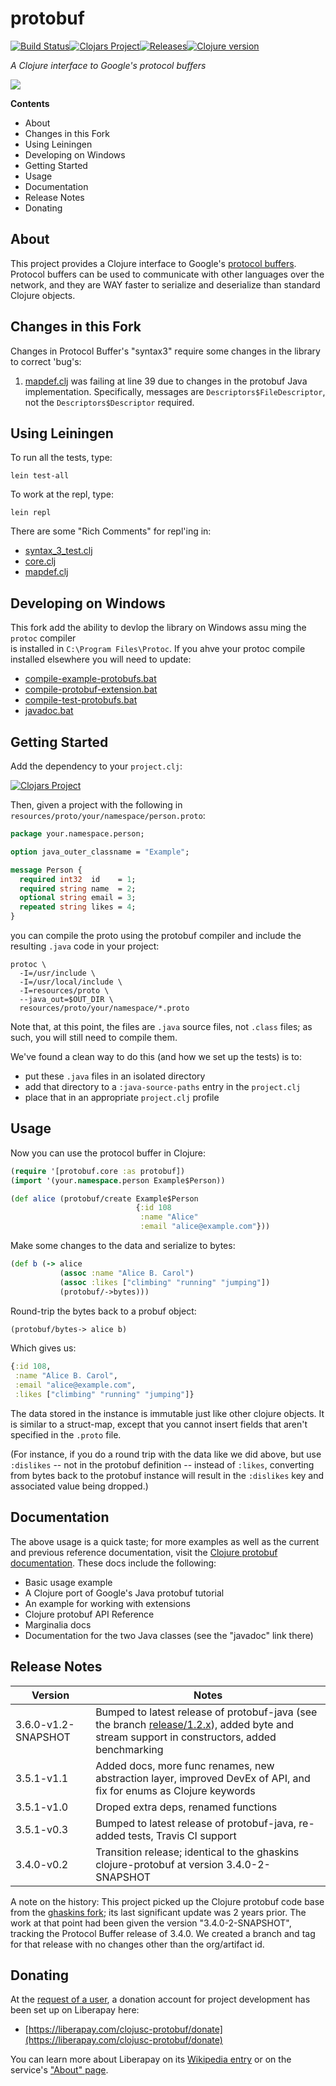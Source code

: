 # protobuf

[![Build Status][travis-badge]][travis][![Clojars Project][clojars-badge]][clojars][![Releases][tag-badge]][tag][![Clojure version][clojure-v]](project.clj)

*A Clojure interface to Google's protocol buffers*

[![][logo]][logo-large]

**Contents**

* About
* Changes in this Fork
* Using Leiningen
* Developing on Windows
* Getting Started
* Usage
* Documentation
* Release Notes
* Donating

## About

This project provides a Clojure interface to Google's
[protocol buffers](http://code.google.com/p/protobuf). Protocol buffers can be
used to communicate with other languages over the network, and they are WAY
faster to serialize and deserialize than standard Clojure objects.

## Changes in this Fork

Changes in Protocol Buffer's "syntax3" require some changes in the library to correct 'bug's:

1. [mapdef.clj](src/clj/protobuf/impl/flatland/mapdef.clj) was failing at line 39 due to changes in the protobuf Java implementation. Specifically, messages are `Descriptors$FileDescriptor`, not the `Descriptors$Descriptor` required.


## Using Leiningen

To run all the tests, type:

    lein test-all

To work at the repl, type:

    lein repl

There are some "Rich Comments" for repl'ing in:

* [syntax_3_test.clj](test/protobuf/examples/syntax_3_test.clj)
* [core.clj](src/clj/protobuf/core.clj)
* [mapdef.clj](src/clj/protobuf/impl/flatland/mapdef.clj)


## Developing on Windows

This fork add the ability to devlop the library on Windows assu ming the `protoc` compiler  
is installed in `C:\Program Files\Protoc`. If you ahve your protoc compile installed elsewhere
you will need to update:

* [compile-example-protobufs.bat](bin/compile-example-protobufs.bat)
* [compile-protobuf-extension.bat](bin/compile-protobuf-extension.bat)
* [compile-test-protobufs.bat](bin/compile-test-protobufs.bat)
* [javadoc.bat](bin/javadoc.bat)

## Getting Started

Add the dependency to your `project.clj`:

[![Clojars Project][clojars-badge]][clojars]

Then, given a project with the following in `resources/proto/your/namespace/person.proto`:

```proto
package your.namespace.person;

option java_outer_classname = "Example";

message Person {
  required int32  id    = 1;
  required string name  = 2;
  optional string email = 3;
  repeated string likes = 4;
}
```

you can compile the proto using the protobuf compiler and include the resulting
`.java` code in your project:

```shell
protoc \
  -I=/usr/include \
  -I=/usr/local/include \
  -I=resources/proto \
  --java_out=$OUT_DIR \
  resources/proto/your/namespace/*.proto
```

Note that, at this point, the files are `.java` source files, not `.class`
files; as such, you will still need to compile them.

We've found a clean way to do this (and how we set up the tests) is to:

* put these `.java` files in an isolated directory
* add that directory to a `:java-source-paths` entry in the `project.clj`
* place that in an appropriate `project.clj` profile


## Usage

Now you can use the protocol buffer in Clojure:

```clojure
(require '[protobuf.core :as protobuf])
(import '(your.namespace.person Example$Person))

(def alice (protobuf/create Example$Person
                            {:id 108
                             :name "Alice"
                             :email "alice@example.com"}))
```

Make some changes to the data and serialize to bytes:

```clj
(def b (-> alice
           (assoc :name "Alice B. Carol")
           (assoc :likes ["climbing" "running" "jumping"])
           (protobuf/->bytes)))
```

Round-trip the bytes back to a probuf object:

```clj
(protobuf/bytes-> alice b)
```

Which gives us:

```clj
{:id 108,
 :name "Alice B. Carol",
 :email "alice@example.com",
 :likes ["climbing" "running" "jumping"]}
```

The data stored in the instance is immutable just like other clojure objects.
It is similar to a struct-map, except that you cannot insert fields that aren't
specified in the `.proto` file.

(For instance, if you do a round trip with the data like we did above, but use
`:dislikes` -- not in the protobuf definition -- instead of `:likes`,
converting from bytes back to the protobuf instance will result in the
`:dislikes` key and associated value being dropped.)


## Documentation

The above usage is a quick taste; for more examples as well as the current and
previous reference documentation, visit the
[Clojure protobuf documentation][docs]. These docs include the following:

* Basic usage example
* A Clojure port of Google's Java protobuf tutorial
* An example for working with extensions
* Clojure protobuf API Reference
* Marginalia docs
* Documentation for the two Java classes (see the "javadoc" link there)


## Release Notes

| Version             | Notes
|---------------------|------------------------------------------------------
| 3.6.0-v1.2-SNAPSHOT | Bumped to latest release of protobuf-java (see the branch [release/1.2.x](https://github.com/clojusc/protobuf/tree/release/1.2.x)), added byte and stream support in constructors, added benchmarking
| 3.5.1-v1.1          | Added docs, more func renames, new abstraction layer, improved DevEx of API, and fix for enums as Clojure keywords
| 3.5.1-v1.0          | Droped extra deps, renamed functions
| 3.5.1-v0.3          | Bumped to latest release of protobuf-java, re-added tests, Travis CI support
| 3.4.0-v0.2          | Transition release; identical to the ghaskins clojure-protobuf at version  3.4.0-2-SNAPSHOT

A note on the history: This project picked up the Clojure protobuf code base
from the [ghaskins fork](https://github.com/ghaskins/clojure-protobuf); its
last significant update was 2 years prior. The work at that point had been
given the version "3.4.0-2-SNAPSHOT", tracking the Protocol Buffer release of
3.4.0. We created a branch and tag for that release with no changes other than
the org/artifact id.


## Donating

At the [request of a user][donation-request], a donation account for project
development has been set up on Liberapay here:

* [https://liberapay.com/clojusc-protobuf/donate](https://liberapay.com/clojusc-protobuf/donate)

You can learn more about Liberapay on its [Wikipedia entry][libera-wiki] or on the
service's ["About" page][libera-about].


<!-- Named page links below: /-->

[travis]: https://travis-ci.org/clojusc/protobuf
[travis-badge]: https://travis-ci.org/clojusc/protobuf.png?branch=master
[deps]: http://jarkeeper.com/clojusc/protobuf
[deps-badge]: http://jarkeeper.com/clojusc/protobuf/status.svg
[logo]: ux-resources/images/google-protocol-buffer-small.png
[logo-large]: ux-resources/images/google-protocol-buffer.png
[tag-badge]: https://img.shields.io/github/tag/clojusc/protobuf.svg
[tag]: https://github.com/clojusc/protobuf/tags
[clojure-v]: https://img.shields.io/badge/clojure-1.8.0-blue.svg
[clojars]: https://clojars.org/clojusc/protobuf
[clojars-badge]: https://img.shields.io/clojars/v/clojusc/protobuf.svg
[docs]: https://clojusc.github.io/protobuf
[donation-request]: https://github.com/clojusc/protobuf/issues/29
[libera-wiki]: https://en.wikipedia.org/wiki/Liberapay
[libera-about]: https://liberapay.com/about/
